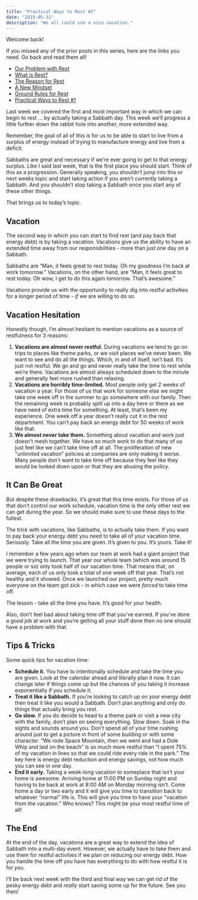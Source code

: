 ```yaml
---
title: "Practical Ways to Rest #2"
date: "2019-05-31"
description: "We all could use a nice vacation."
---
```


Welcome back!

If you missed any of the prior posts in this series, here are the links you need. Go back and read them all!

- [Our Problem with Rest](https://www.richarddubay.com/2019/04/12/our-problem-with-rest/)
- [What is Rest?](https://www.richarddubay.com/2019/04/19/what-is-rest/)
- [The Reason for Rest](https://www.richarddubay.com/2019/05/03/the-reason-for-rest/)
- [A New Mindset](https://www.richarddubay.com/2019/05/10/a-new-mindset/)
- [Ground Rules for Rest](https://www.richarddubay.com/2019/05/17/ground-rules-for-rest/)
- [Practical Ways to Rest #1](https://www.richarddubay.com/2019/05/24/practical-ways-to-rest-1/)

Last week we covered the first and most important way in which we can begin to rest … by actually taking a Sabbath day. This week we’ll progress a little further down the rabbit hole into another, more extended way.

Remember, the goal of all of this is for us to be able to start to live from a surplus of energy instead of trying to manufacture energy and live from a deficit.

Sabbaths are great and necessary if we’re ever going to get to that energy surplus. Like I said last week, that is the first place you should start. Think of this as a progression. Generally speaking, you shouldn’t jump into this or next weeks topic and start taking action if you aren’t currently taking a Sabbath. And you shouldn’t stop taking a Sabbath once you start any of these other things.

That brings us to today’s topic.

## Vacation

The second way in which you can start to find rest (and pay back that energy debt) is by taking a vacation. Vacations give us the ability to have an extended time away from our responsibilities - more than just one day on a Sabbath.

Sabbaths are “Man, it feels great to rest today. Oh my goodness I’m back at work tomorrow.” Vacations, on the other hand, are “Man, it feels great to rest today. Oh wow, I get to do this again tomorrow. That’s awesome.”

Vacations provide us with the opportunity to really dig into restful activities for a longer period of time - _if_ we are willing to do so.

## Vacation Hesitation

Honestly though, I’m almost hesitant to mention vacations as a source of restfulness for 3 reasons:

1. **Vacations are almost never restful.** During vacations we tend to go on trips to places like theme parks, or we visit places we’ve never been. We want to see and do all the things. Which, in and of itself, isn’t bad. It’s just not restful. We go and go and never really take the time to rest while we’re there. Vacations are almost always scheduled down to the minute and generally feel more rushed than relaxing.
2. **Vacations are horribly time-limited.** Most people only get 2 weeks of vacation a year. For those of us that work for someone else we might take one week off in the summer to go somewhere with our family. Then the remaining week is probably split up into a day here or there as we have need of extra time for something. At least, that’s been my experience. One week off a year doesn’t really cut it in the rest department. You can’t pay back an energy debt for 50 weeks of work like that.
3. **We almost never take them.** Something about vacation and work just doesn’t mesh together. We have so much work to do that many of us just feel like we can’t take time off at all. The proliferation of new “unlimited vacation” policies at companies are only making it worse. Many people don’t want to take time off because they feel like they would be looked down upon or that they are abusing the policy.

## It Can Be Great

But despite these drawbacks, it’s great that this time exists. For those of us that don’t control our work schedule, vacation time is the only other rest we can get during the year. So we should make sure to use these days to the fullest.

The trick with vacations, like Sabbaths, is to actually take them. If you want to pay back your energy debt you need to take all of your vacation time. Seriously. Take all the time you are given. It’s given to you. It’s yours. Take it!

I remember a few years ago when our team at work had a giant project that we were trying to launch. That year our whole team (which was around 15 people or so) only took half of our vacation time. That means that, on average, each of us only took a total of one week off that year. That’s not healthy and it showed. Once we launched our project, pretty much everyone on the team got sick - in which case we were _forced_ to take time off.

The lesson - take all the time you have. It’s good for your health.

Also, don’t feel bad about taking time off that you’ve earned. If you’ve done a good job at work and you’re getting all your stuff done then no one should have a problem with that.

## Tips & Tricks

Some quick tips for vacation time:

- **Schedule it.** You have to intentionally schedule and take the time you are given. Look at the calendar ahead and literally plan it now. It can change later if things come up but the chances of you taking it increase exponentially if you schedule it.
- **Treat it like a Sabbath.** If you’re looking to catch up on your energy debt then treat it like you would a Sabbath. Don’t plan anything and only do things that actually bring you rest.
- **Go slow.** If you do decide to head to a theme park or visit a new city with the family, don’t plan on seeing everything. Slow down. Soak in the sights and sounds around you. Don’t spend all of your time rushing around just to get a picture in front of some building or with some character. “We rode Space Mountain, then we went and had a Dole Whip and laid on the beach” is so much more restful than “I spent 75% of my vacation in lines so that we could ride every ride in the park.” The key here is energy debt reduction and energy savings, not how much you can see in one day.
- **End it early.** Taking a week-long vacation to someplace that isn’t your home is awesome. Arriving home at 11:00 PM on Sunday night and having to be back at work at 8:00 AM on Monday morning isn’t. Come home a day or two early and it will give you time to transition back to whatever “normal” life is. This will give you time to have your “vacation from the vacation.” Who knows? This might be your most restful time of all!

## The End

At the end of the day, vacations are a great way to extend the idea of Sabbath into a multi-day event. However, we actually have to take them and use them for restful activities if we plan on reducing our energy debt. How you handle the time off you have has everything to do with how restful it is for you.

I’ll be back next week with the third and final way we can get rid of the pesky energy debt and _really_ start saving some up for the future. See you then!
